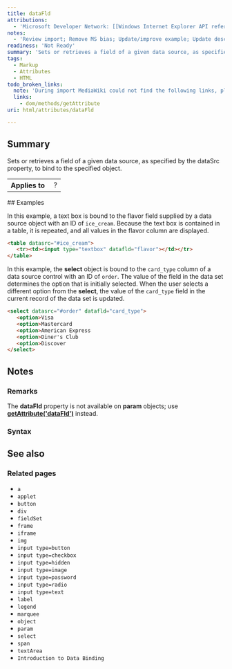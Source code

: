```yaml
---
title: dataFld
attributions:
  - 'Microsoft Developer Network: [[Windows Internet Explorer API reference](http://msdn.microsoft.com/en-us/library/ie/hh828809%28v=vs.85%29.aspx) Article]'
notes:
  - 'Review import; Remove MS bias; Update/improve example; Update descriptions; Fix lists & compatibility info'
readiness: 'Not Ready'
summary: 'Sets or retrieves a field of a given data source, as specified by the dataSrc property, to bind to the specified object.'
tags:
  - Markup
  - Attributes
  - HTML
todo_broken_links:
  note: 'During import MediaWiki could not find the following links, please fix and adjust this list.'
  links:
    - dom/methods/getAttribute
uri: html/attributes/dataFld

---
```

## Summary

Sets or retrieves a field of a given data source, as specified by the dataSrc property, to bind to the specified object.

<table class="wikitable">
<tr>
<th>
Applies to

</th>
<td>
 ?

</td>
</tr>
</table>
## Examples

In this example, a text box is bound to the flavor field supplied by a data source object with an ID of `ice_cream`. Because the text box is contained in a table, it is repeated, and all values in the flavor column are displayed.

``` html
<table datasrc="#ice_cream">
   <tr><td><input type="textbox" datafld="flavor"></td></tr>
</table>
```

In this example, the **select** object is bound to the `card_type` column of a data source control with an ID of `order`. The value of the field in the data set determines the option that is initially selected. When the user selects a different option from the **select**, the value of the `card_type` field in the current record of the data set is updated.

``` html
<select datasrc="#order" datafld="card_type">
   <option>Visa
   <option>Mastercard
   <option>American Express
   <option>Diner's Club
   <option>Discover
</select>
```

## Notes

### Remarks

The **dataFld** property is not available on **param** objects; use [**getAttribute('dataFld')**](/w/index.php?title=dom/methods/getAttribute&action=edit&redlink=1) instead.

### Syntax

## See also

### Related pages

-   `a`
-   `applet`
-   `button`
-   `div`
-   `fieldSet`
-   `frame`
-   `iframe`
-   `img`
-   `input type=button`
-   `input type=checkbox`
-   `input type=hidden`
-   `input type=image`
-   `input type=password`
-   `input type=radio`
-   `input type=text`
-   `label`
-   `legend`
-   `marquee`
-   `object`
-   `param`
-   `select`
-   `span`
-   `textArea`
-   `Introduction to Data Binding`
